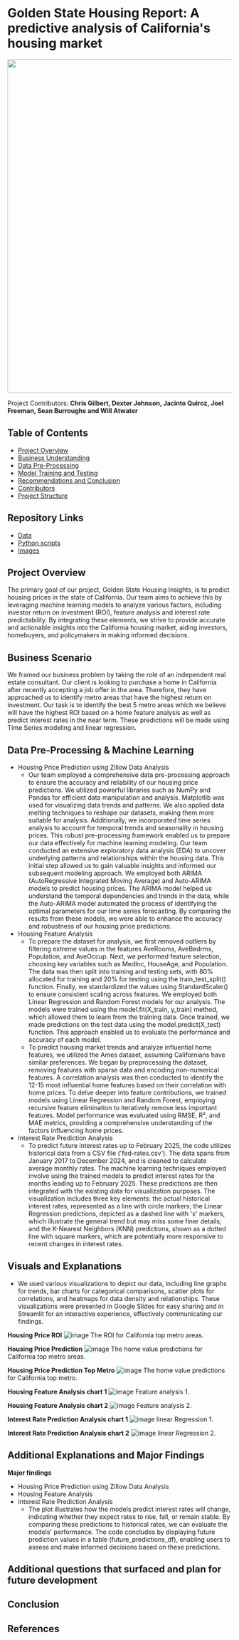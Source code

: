 # **Golden State Housing Report: A predictive analysis of California's housing market**

<img src="../resources/content/gs1.jpg" width="750">

Project Contributors: **Chris Gilbert, Dexter Johnson, Jacinto Quiroz, Joel Freeman, Sean Burroughs and Will Atwater**

## Table of Contents
* [Project Overview](#overview)
* [Business Understanding](#business-understanding)
* [Data Pre-Processing](#data-understanding-and-preparation)
* [Model Training and Testing](#model-training-and-testing)
* [Recommendations and Conclusion](#Recommendations-and-Conclusion)
* [Contributors](#contributors)
* [Project Structure](#project-structure)


## Repository Links
* [Data](/data)
* [Python scripts](/tools)
* [Images](/images)

## **Project Overview**
The primary goal of our project, Golden State Housing Insights, is to predict housing prices in the state of California. Our team aims to achieve this by leveraging machine learning models to analyze various factors, including investor return on investment (ROI), feature analysis and interest rate predictability. By integrating these elements, we strive to provide accurate and actionable insights into the California housing market, aiding investors, homebuyers, and policymakers in making informed decisions.

## **Business Scenario**
We framed our business problem by taking the role of an independent real estate consultant. Our client is looking to purchase a home in California after recently accepting a job offer in the area. Therefore, they have approached us to identify metro areas that have the highest return on investment. Our task is to identify the best 5 metro areas which we believe will have the highest ROI based on a home feature analysis  as well as predict interest rates in the near term. These predictions will be made using Time Series modeling and linear regression. 

## Data Pre-Processing & Machine Learning
* Housing Price Prediction using Zillow Data Analysis
  * Our team employed a comprehensive data pre-processing approach to ensure the accuracy and reliability of our housing price predictions. We utilized powerful libraries such as NumPy and Pandas for efficient data manipulation and analysis. Matplotlib was used for visualizing data trends and patterns. We also applied data melting techniques to reshape our datasets, making them more suitable for analysis. Additionally, we incorporated time series analysis to account for temporal trends and seasonality in housing prices. This robust pre-processing framework enabled us to prepare our data effectively for machine learning modeling. Our team conducted an extensive exploratory data analysis (EDA) to uncover underlying patterns and relationships within the housing data. This initial step allowed us to gain valuable insights and informed our subsequent modeling approach. We employed both ARIMA (AutoRegressive Integrated Moving Average) and Auto-ARIMA models to predict housing prices. The ARIMA model helped us understand the temporal dependencies and trends in the data, while the Auto-ARIMA model automated the process of identifying the optimal parameters for our time series forecasting. By comparing the results from these models, we were able to enhance the accuracy and robustness of our housing price predictions.
* Housing Feature Analysis
  * To prepare the dataset for analysis, we first removed outliers by filtering extreme values in the features AveRooms, AveBedrms, Population, and AveOccup. Next, we performed feature selection, choosing key variables such as MedInc, HouseAge, and Population. The data was then split into training and testing sets, with 80% allocated for training and 20% for testing using the train_test_split() function. Finally, we standardized the values using StandardScaler() to ensure consistent scaling across features. We employed both Linear Regression and Random Forest models for our analysis. The models were trained using the model.fit(X_train, y_train) method, which allowed them to learn from the training data. Once trained, we made predictions on the test data using the model.predict(X_test) function. This approach enabled us to evaluate the performance and accuracy of each model.
  * To predict housing market trends and analyze influential home features, we utilized the Ames dataset, assuming Californians have similar preferences. We began by preprocessing the dataset, removing features with sparse data and encoding non-numerical features. A correlation analysis was then conducted to identify the 12-15 most influential home features based on their correlation with home prices. To delve deeper into feature contributions, we trained models using Linear Regression and Random Forest, employing recursive feature elimination to iteratively remove less important features. Model performance was evaluated using RMSE, R², and MAE metrics, providing a comprehensive understanding of the factors influencing home prices.
* Interest Rate Prediction Analysis
  * To predict future interest rates up to February 2025, the code utilizes historical data from a CSV file ('fed-rates.csv'). The data spans from January 2017 to December 2024, and is cleaned to calculate average monthly rates. The machine learning techniques employed involve using the trained models to predict interest rates for the months leading up to February 2025. These predictions are then integrated with the existing data for visualization purposes. The visualization includes three key elements: the actual historical interest rates, represented as a line with circle markers; the Linear Regression predictions, depicted as a dashed line with 'x' markers, which illustrate the general trend but may miss some finer details; and the K-Nearest Neighbors (KNN) predictions, shown as a dotted line with square markers, which are potentially more responsive to recent changes in interest rates.

## Visuals and Explanations
* We used various visualizations to depict our data, including line graphs for trends, bar charts for categorical comparisons, scatter plots for correlations, and heatmaps for data density and relationships. These visualizations were presented in Google Slides for easy sharing and in Streamlit for an interactive experience, effectively communicating our findings.

**Housing Price ROI**
![image](resources/content/cg_roi.png)
The ROI for California top metro areas.

**Housing Price Prediction**
![image](resources/content/cg_predictions.png)
The home value predictions for California top metro areas.

**Housing Price Prediction Top Metro**
![image](resources/content/cd_mtop.png)
The home value predictions for California top metro.

**Housing Feature Analysis chart 1**
![image](resources/content/?.png)
Feature analysis 1.

**Housing Feature Analysis chart 2**
![image](resources/content/?.png)
Feature analysis 2.

**Interest Rate Prediction Analysis chart 1**
![image](resources/content/dex_lr1.png)
linear Regression 1.

**Interest Rate Prediction Analysis chart 2**
![image](resources/content/dex_lr2.png)
linear Regression 2.

## Additional Explanations and Major Findings

**Major findings**
* Housing Price Prediction using Zillow Data Analysis
* Housing Feature Analysis  
* Interest Rate Prediction Analysis
  * The plot illustrates how the models predict interest rates will change, indicating whether they expect rates to rise, fall, or remain stable. By comparing these predictions to historical rates, we can evaluate the models' performance. The code concludes by displaying future prediction values in a table (future_predictions_df), enabling users to assess and make informed decisions based on these predictions.

## Additional questions that surfaced and plan for future development


## Conclusion


## References
